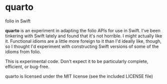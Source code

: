 # quarto

folio in Swift

**quarto** is an experiment in adapting the folio APIs for use in
  Swift. I've been tinkering with Swift lately and found that it's not
  horrible. I might actually like it. Functional idioms are a little
  more foreign to it than I'd ideally like, though, so I thought I'd
  experiment with constructing Swift versions of some of the idioms
  from folio.

This is experimental code. Don't expect it to be particularly
complete, efficient, or bug-free.

quarto is licensed under the MIT license (see the included LICENSE file)

